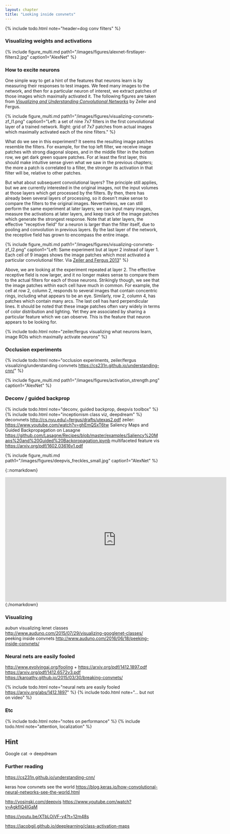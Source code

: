 ```yaml
---
layout: chapter
title: "Looking inside convnets"
---
```


{% include todo.html note="header=dog conv filters" %}


### Visualizing weights and activations

{% include figure_multi.md path1="/images/figures/alexnet-firstlayer-filters2.jpg" caption1="AlexNet" %}


### How to excite neurons

One simple way to get a hint of the features that neurons learn is by measuring their responses to test images. We feed many images to the network, and then for a particular neuron of interest, we extract patches of those images which maximally activated it. The following figures are taken from [_Visualizing and Understanding Convolutional Networks_](https://arxiv.org/abs/1311.2901) by Zeiler and Fergus.

{% include figure_multi.md path1="/images/figures/visualizing-convnets-zf_l1.png" caption1="Left: a set of nine 7x7 filters in the first convolutional layer of a trained network. Right: grid of 7x7 patches from actual images which maximally activated each of the nine filters." %}

What do we see in this experiment? It seems the resulting image patches resemble the filters. For example, for the top left filter, we receive image patches with strong diagonal slopes, and in the middle filter in the bottom row, we get dark green square patches. For at least the first layer, this should make intuitive sense given what we saw in the previous chapters; the more a patch is correlated to a filter, the stronger its activation in that filter will be, relative to other patches. 

But what about subsequent convolutional layers? The principle still applies, but we are currently interested in the original images, not the input volumes at those layers which get processed by the filters. By then, there has already been several layers of processing, so it doesn't make sense to compare the filters to the original images. Nevertheless, we can still perform the same experiment at later layers; we can input many images, measure the activations at later layers, and keep track of the image patches which generate the strongest response. Note that at later layers, the effective "receptive field" for a neuron is larger than the filter itself, due to pooling and convolution in previous layers. By the last layer of the network, the receptive field has grown to encompass the entire image.

{% include figure_multi.md path1="/images/figures/visualizing-convnets-zf_l2.png" caption1="Left: Same experiment but at layer 2 instead of layer 1. Each cell of 9 images shows the image patches which most activated a particular convolutional filter. Via [Zeiler and Fergus 2013](https://arxiv.org/abs/1311.2901)" %}

Above, we are looking at the experiment repeated at layer 2. The effective receptive field is now larger, and it no longer makes sense to compare them to the actual filters for each of those neurons. Strikingly though, we see that the image patches within each cell have much in common. For example, the cell at row 2, column 2, responds to several images that contain concentric rings, including what appears to be an eye. Similarly, row 2, column 4, has patches which contain many arcs. The last cell has hard perpendicular lines. It should be noted that these image patches often vary widely in terms of color distribution and lighting. Yet they are associated by sharing a particular feature which we can observe. This is the feature that neuron appears to be looking for.

{% include todo.html note="zeiler/fergus visualizing what neurons learn, image ROIs which maximally activate neurons" %}

### Occlusion experiments

{% include todo.html note="occlusion experiments, zeiler/fergus visualizing/understanding convnets https://cs231n.github.io/understanding-cnn/" %}



{% include figure_multi.md path1="/images/figures/activation_strength.png" caption1="AlexNet" %}


### Deconv / guided backprop

{% include todo.html note="deconv, guided backprop, deepvis toolbox" %}
{% include todo.html note="inceptionism class viz, deepdream" %}
deconvnets http://cs.nyu.edu/~fergus/drafts/utexas2.pdf
zeiler: https://www.youtube.com/watch?v=ghEmQSxT6tw
Saliency Maps and Guided Backpropagation on Lasagne https://github.com/Lasagne/Recipes/blob/master/examples/Saliency%20Maps%20and%20Guided%20Backpropagation.ipynb
multifaceted feature vis https://arxiv.org/pdf/1602.03616v1.pdf

{% include figure_multi.md path1="/images/figures/deepvis_freckles_small.jpg" caption1="AlexNet" %}

{::nomarkdown} 
<center><iframe width="720" height="405" src="https://www.youtube.com/embed/AgkfIQ4IGaM" frameborder="0" allowfullscreen></iframe></center>
{:/nomarkdown}


### Visualizing

aubun visualizing lenet classes http://www.auduno.com/2015/07/29/visualizing-googlenet-classes/
peeking inside convnets http://www.auduno.com/2016/06/18/peeking-inside-convnets/


### Neural nets are easily fooled


http://www.evolvingai.org/fooling + https://arxiv.org/pdf/1412.1897.pdf
https://arxiv.org/pdf/1412.6572v3.pdf
https://karpathy.github.io/2015/03/30/breaking-convnets/

{% include todo.html note="neural nets are easily fooled https://arxiv.org/abs/1412.1897" %}
{% include todo.html note="... but not on video" %}

### Etc

{% include todo.html note="notes on performance" %}
{% include todo.html note="attention, localization" %}

## Hint

Google cat -> deepdream

### Further reading

https://cs231n.github.io/understanding-cnn/

keras how convnets see the world https://blog.keras.io/how-convolutional-neural-networks-see-the-world.html

http://yosinski.com/deepvis https://www.youtube.com/watch?v=AgkfIQ4IGaM

https://youtu.be/XTbLOjVF-y4?t=12m48s

https://jacobgil.github.io/deeplearning/class-activation-maps